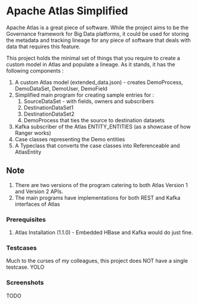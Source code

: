 # Apache Atlas Simplified

Apache Atlas is a great piece of software. While the project aims to be the Governance framework for Big Data platforms, it could be used for storing the metadata and tracking lineage for any piece of software that deals with data that requires this feature.

This project holds the minimal set of things that you require to create a custom model in Atlas and populate a lineage.  As it stands, it has the following  components :

 1. A custom Atlas model (extended_data.json) - creates DemoProcess, DemoDataSet, DemoUser, DemoField
 2. Simplified main program for creating sample entries for : 
    1. SourceDataSet - with fields, owners and subscribers
    2. DestinationDataSet1
    3. DestinationDataSet2
    4. DemoProcess that ties the source to destination datasets
 3. Kafka subscriber of the Atlas ENTITY_ENTITIES (as a showcase of how Ranger works)
 4. Case classes representing the Demo entities
 5. A Typeclass that converts the case classes into Referenceable and AtlasEntity 

 
## Note

1. There are two versions of the program catering to both Atlas Version 1 and Version 2 APIs.
2. The main programs have implementations for both REST and Kafka interfaces of Atlas

### Prerequisites

1. Atlas Installation (1.1.0) - Embedded HBase and Kafka would do just fine.

### Testcases

Much to the curses of my colleagues, this project does NOT have a single testcase. YOLO


### Screenshots

TODO